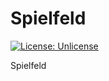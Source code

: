 # Spielfeld

[![License: Unlicense](https://img.shields.io/badge/license-Unlicense-blue.svg)](http://unlicense.org/)

Spielfeld
